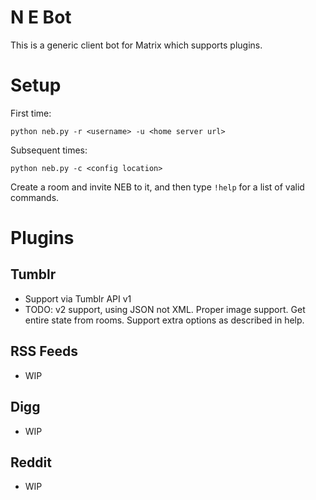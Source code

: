 N E Bot
=======

This is a generic client bot for Matrix which supports plugins.

Setup
=====
First time:

    python neb.py -r <username> -u <home server url>
  
Subsequent times:

    python neb.py -c <config location>
    
Create a room and invite NEB to it, and then type ``!help`` for a list of valid commands.


Plugins
=======

Tumblr
------
 - Support via Tumblr API v1
 - TODO: v2 support, using JSON not XML. Proper image support. Get entire state from rooms. Support extra options as described in help.

RSS Feeds
---------
 - WIP

Digg
----
 - WIP

Reddit
------
 - WIP
